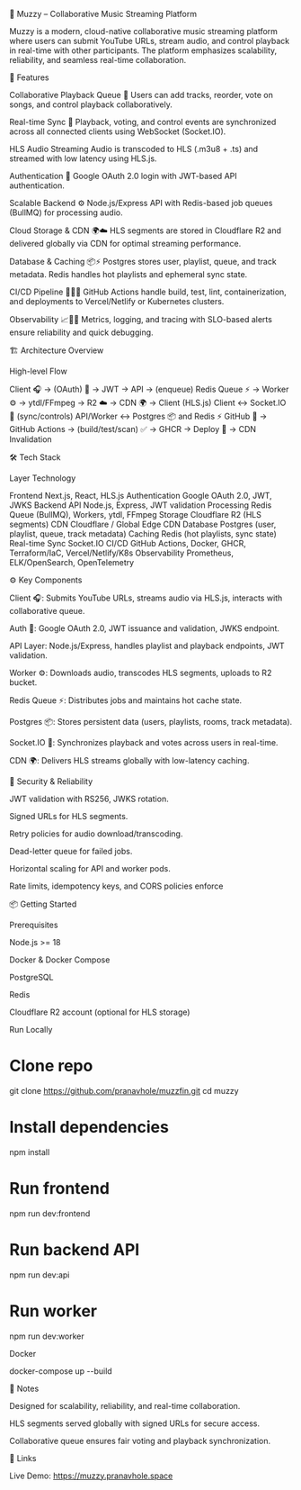 🎵 Muzzy – Collaborative Music Streaming Platform

Muzzy is a modern, cloud-native collaborative music streaming platform where users can submit YouTube URLs, stream audio, and control playback in real-time with other participants. The platform emphasizes scalability, reliability, and seamless real-time collaboration.

🚀 Features

Collaborative Playback Queue 🎵
Users can add tracks, reorder, vote on songs, and control playback collaboratively.

Real-time Sync 🔄
Playback, voting, and control events are synchronized across all connected clients using WebSocket (Socket.IO).

HLS Audio Streaming
Audio is transcoded to HLS (.m3u8 + .ts) and streamed with low latency using HLS.js.

Authentication 🔑
Google OAuth 2.0 login with JWT-based API authentication.

Scalable Backend ⚙️
Node.js/Express API with Redis-based job queues (BullMQ) for processing audio.

Cloud Storage & CDN 🌍☁️
HLS segments are stored in Cloudflare R2 and delivered globally via CDN for optimal streaming performance.

Database & Caching 📦⚡
Postgres stores user, playlist, queue, and track metadata. Redis handles hot playlists and ephemeral sync state.

CI/CD Pipeline 🐙✅🚀
GitHub Actions handle build, test, lint, containerization, and deployments to Vercel/Netlify or Kubernetes clusters.

Observability 📈📜🧭
Metrics, logging, and tracing with SLO-based alerts ensure reliability and quick debugging.

🏗 Architecture Overview



High-level Flow

Client 🎧 → (OAuth) 🔑 → JWT → API → (enqueue) Redis Queue ⚡ → Worker ⚙️ → ytdl/FFmpeg → R2 ☁️ → CDN 🌍 → Client (HLS.js)
Client ↔ Socket.IO 🔄 (sync/controls)
API/Worker ↔ Postgres 📦 and Redis ⚡
GitHub 🐙 → GitHub Actions → (build/test/scan) ✅ → GHCR → Deploy 🚀 → CDN Invalidation

🛠 Tech Stack

Layer	Technology

Frontend	Next.js, React, HLS.js
Authentication	Google OAuth 2.0, JWT, JWKS
Backend API	Node.js, Express, JWT validation
Processing	Redis Queue (BullMQ), Workers, ytdl, FFmpeg
Storage	Cloudflare R2 (HLS segments)
CDN	Cloudflare / Global Edge CDN
Database	Postgres (user, playlist, queue, track metadata)
Caching	Redis (hot playlists, sync state)
Real-time Sync	Socket.IO
CI/CD	GitHub Actions, Docker, GHCR, Terraform/IaC, Vercel/Netlify/K8s
Observability	Prometheus, ELK/OpenSearch, OpenTelemetry


⚙️ Key Components

Client 🎧: Submits YouTube URLs, streams audio via HLS.js, interacts with collaborative queue.

Auth 🔑: Google OAuth 2.0, JWT issuance and validation, JWKS endpoint.

API Layer: Node.js/Express, handles playlist and playback endpoints, JWT validation.

Worker ⚙️: Downloads audio, transcodes HLS segments, uploads to R2 bucket.

Redis Queue ⚡: Distributes jobs and maintains hot cache state.

Postgres 📦: Stores persistent data (users, playlists, rooms, track metadata).

Socket.IO 🔄: Synchronizes playback and votes across users in real-time.

CDN 🌍: Delivers HLS streams globally with low-latency caching.


🔐 Security & Reliability

JWT validation with RS256, JWKS rotation.

Signed URLs for HLS segments.

Retry policies for audio download/transcoding.

Dead-letter queue for failed jobs.

Horizontal scaling for API and worker pods.

Rate limits, idempotency keys, and CORS policies enforce 


📦 Getting Started

Prerequisites

Node.js >= 18

Docker & Docker Compose

PostgreSQL

Redis

Cloudflare R2 account (optional for HLS storage)


Run Locally

# Clone repo
git clone https://github.com/pranavhole/muzzfin.git
cd muzzy

# Install dependencies
npm install

# Run frontend
npm run dev:frontend

# Run backend API
npm run dev:api

# Run worker
npm run dev:worker

Docker

docker-compose up --build


📌 Notes

Designed for scalability, reliability, and real-time collaboration.

HLS segments served globally with signed URLs for secure access.

Collaborative queue ensures fair voting and playback synchronization.



🔗 Links

Live Demo: https://muzzy.pranavhole.space

